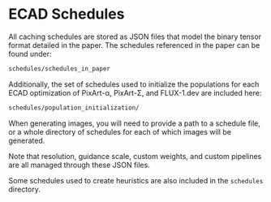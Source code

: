 # ECAD Schedules

All caching schedules are stored as JSON files that model the binary tensor format detailed in the paper. The schedules referenced in the paper can be found under:

```bash
schedules/schedules_in_paper
```

Additionally, the set of schedules used to initialize the populations for each ECAD optimization of PixArt-α, PixArt-Σ, and FLUX-1.dev are included here:
```bash
schedules/population_initialization/
```

When generating images, you will need to provide a path to a schedule file, or a whole directory of schedules for each of which images will be generated.

Note that resolution, guidance scale, custom weights, and custom pipelines are all managed through these JSON files.

Some schedules used to create heuristics are also included in the `schedules` directory.